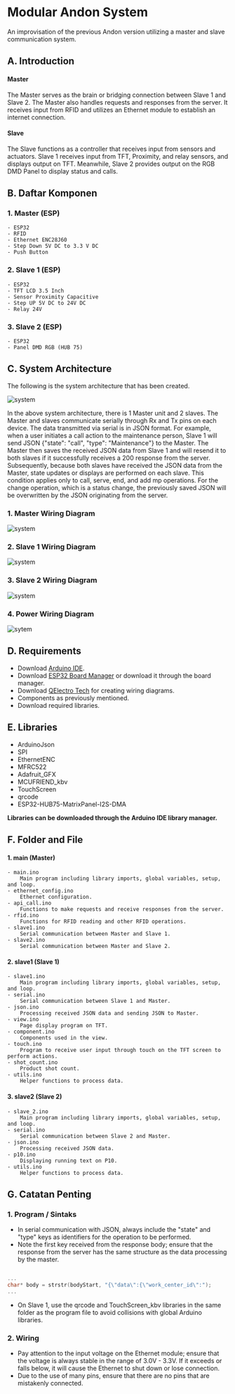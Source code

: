 # Modular Andon System

An improvisation of the previous Andon version utilizing a master and slave communication system.

## A. Introduction

#### Master

The Master serves as the brain or bridging connection between Slave 1 and Slave 2. The Master also handles requests and responses from the server. It receives input from RFID and utilizes an Ethernet module to establish an internet connection.

#### Slave

The Slave functions as a controller that receives input from sensors and actuators. Slave 1 receives input from TFT, Proximity, and relay sensors, and displays output on TFT. Meanwhile, Slave 2 provides output on the RGB DMD Panel to display status and calls.

## B. Daftar Komponen

### 1. Master (ESP)
    - ESP32
    - RFID
    - Ethernet ENC28J60
    - Step Down 5V DC to 3.3 V DC
    - Push Button

### 2. Slave 1 (ESP)
    - ESP32
    - TFT LCD 3.5 Inch
    - Sensor Proximity Capacitive
    - Step UP 5V DC to 24V DC
    - Relay 24V

### 3. Slave 2 (ESP)
    - ESP32
    - Panel DMD RGB (HUB 75)

## C. System Architecture

The following is the system architecture that has been created.

![system](/images/system_architecture.PNG)

In the above system architecture, there is 1 Master unit and 2 slaves. The Master and slaves communicate serially through Rx and Tx pins on each device. The data transmitted via serial is in JSON format. For example, when a user initiates a call action to the maintenance person, Slave 1 will send JSON {"state": "call", "type": "Maintenance"} to the Master. The Master then saves the received JSON data from Slave 1 and will resend it to both slaves if it successfully receives a 200 response from the server. Subsequently, because both slaves have received the JSON data from the Master, state updates or displays are performed on each slave. This condition applies only to call, serve, end, and add mp operations. For the change operation, which is a status change, the previously saved JSON will be overwritten by the JSON originating from the server.

### 1. Master Wiring Diagram

![system](/images/wiring_master.png)

### 2. Slave 1 Wiring Diagram

![system](/images/wiring_slave1.png)

### 3. Slave 2 Wiring Diagram

![system](/images/wiring_slave2.png)

### 4. Power Wiring Diagram

![sytem](/images/wiring_power.png)

## D. Requirements

- Download [Arduino IDE](https://www.arduino.cc/en/software).
- Download [ESP32 Board Manager](https://github.com/iotechbugs/esp32-arduino) or download it through the board manager.
- Download [QElectro Tech](https://qelectrotech.org/download.php) for creating wiring diagrams.
- Components as previously mentioned.
- Download required libraries.

## E. Libraries

- ArduinoJson
- SPI
- EthernetENC
- MFRC522
- Adafruit_GFX
- MCUFRIEND_kbv
- TouchScreen
- qrcode
- ESP32-HUB75-MatrixPanel-I2S-DMA

**Libraries can be downloaded through the Arduino IDE library manager.**

## F. Folder and File

#### 1. main (Master)
    - main.ino
        Main program including library imports, global variables, setup, and loop.
    - ethernet_config.ino
        Ethernet configuration.
    - api_call.ino
        Functions to make requests and receive responses from the server.
    - rfid.ino
        Functions for RFID reading and other RFID operations.
    - slave1.ino
        Serial communication between Master and Slave 1.
    - slave2.ino
        Serial communication between Master and Slave 2.

#### 2. slave1 (Slave 1)
    - slave1.ino
        Main program including library imports, global variables, setup, and loop.
    - serial.ino
        Serial communication between Slave 1 and Master.
    - json.ino
        Processing received JSON data and sending JSON to Master.
    - view.ino
        Page display program on TFT.
    - component.ino
        Components used in the view.
    - touch.ino
        Program to receive user input through touch on the TFT screen to perform actions.
    - shot_count.ino
        Product shot count.
    - utils.ino
        Helper functions to process data.

#### 3. slave2 (Slave 2)
    - slave_2.ino
        Main program including library imports, global variables, setup, and loop.
    - serial.ino
        Serial communication between Slave 2 and Master.
    - json.ino
        Processing received JSON data.
    - p10.ino
        Displaying running text on P10.
    - utils.ino
        Helper functions to process data.

## G. Catatan Penting

### 1. Program / Sintaks

- In serial communication with JSON, always include the "state" and "type" keys as identifiers for the operation to be performed.
- Note the first key received from the response body; ensure that the response from the server has the same structure as the data processing by the master.

```c++

...
char* body = strstr(bodyStart, "{\"data\":{\"work_center_id\":");
...

```

- On Slave 1, use the qrcode and TouchScreen_kbv libraries in the same folder as the program file to avoid collisions with global Arduino libraries.

### 2. Wiring

- Pay attention to the input voltage on the Ethernet module; ensure that the voltage is always stable in the range of 3.0V - 3.3V. If it exceeds or falls below, it will cause the Ethernet to shut down or lose connection.
- Due to the use of many pins, ensure that there are no pins that are mistakenly connected.
